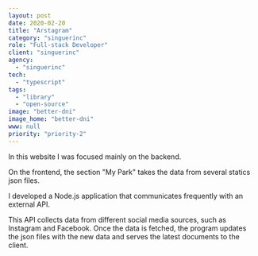```yaml
---
layout: post
date: 2020-02-20
title: "Arstagram"
category: "singuerinc"
role: "Full-stack Developer"
client: "singuerinc"
agency:
  - "singuerinc"
tech:
  - "typescript"
tags:
  - "library"
  - "open-source"
image: "better-dni"
image_home: "better-dni"
www: null
priority: "priority-2"
---
```


In this website I was focused mainly on the backend.

On the frontend, the section "My Park" takes the data from several statics json files.

I developed a Node.js application that communicates frequently with an external API.

This API collects data from different social media sources, such as Instagram and Facebook.
Once the data is fetched, the program updates the json files with the new data and serves the latest documents to the client.
